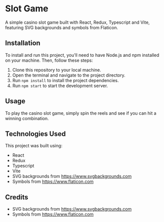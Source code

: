 # Slot Game

A simple casino slot game built with React, Redux, Typescript and Vite, featuring SVG backgrounds and symbols from Flaticon.

## Installation

To install and run this project, you'll need to have Node.js and npm installed on your machine. Then, follow these steps:

1. Clone this repository to your local machine.
2. Open the terminal and navigate to the project directory.
3. Run `npm install` to install the project dependencies.
4. Run `npm start` to start the development server.

## Usage

To play the casino slot game, simply spin the reels and see if you can hit a winning combination. 

## Technologies Used

This project was built using:

- React
- Redux
- Typescript
- Vite
- SVG backgrounds from https://www.svgbackgrounds.com
- Symbols from https://www.flaticon.com

## Credits

- SVG backgrounds from https://www.svgbackgrounds.com
- Symbols from https://www.flaticon.com
